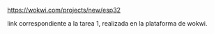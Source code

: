 https://wokwi.com/projects/new/esp32

link correspondiente a la tarea 1, realizada en la plataforma de wokwi.
